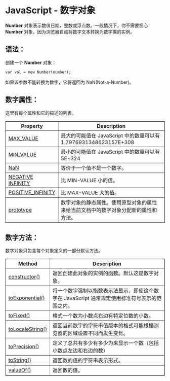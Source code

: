 # JavaScript - 数字对象

**Number** 对象表示数值日期，整数或浮点数。一般情况下，你不需要担心 **Number** 对象，因为浏览器自动将数字文本转换为数字类的实例。  

## 语法：  
 
创建一个 **Number** 对象：  

    var val = new Number(number);

如果该参数不能转换为数字，它将返回为 NaN(Not-a-Number)。

## 数字属性：

这里有每个属性和它的描述的列表。

<table border="1">  
<tr>
<th>Property</th>
<th>Description</th>
</tr>
<tr>
<td><a href="http://www.tutorialspoint.com/javascript/number_max_value.htm">MAX_VALUE</a></td>
<td>最大的可能值在 JavaScript 中的数量可以有 1.7976931348623157E+308 </td>
</tr>
<tr>
<td><a href="http://www.tutorialspoint.com/javascript/number_min_value.htm">MIN_VALUE</a></td>
<td>最小的可能值在 JavaScript 中的数量可以有 5E-324</td>
</tr>
<tr>
<td><a href="http://www.tutorialspoint.com/javascript/number_nan.htm">NaN</a></td>
<td>等价于一个值不是一个数字。</td>
</tr>
<tr>
<td><a href="http://www.tutorialspoint.com/javascript/number_negative_infinity.htm">NEGATIVE INFINITY</a></td>
<td>比 MIN-VALUE 小的值。</td>
</tr>
<tr>
<td><a href="http://www.tutorialspoint.com/javascript/number_positive_infinity.htm">POSITIVE_INFINITY</a></td>
<td>比 MAX-VALUE 大的值。</td>
</tr>
<tr>
<td><a href="http://www.tutorialspoint.com/javascript/object_prototype.htm">prototype</a></td>
<td>数字对象的静态属性。使用原型对象的属性来给当前文档中的数字对象分配新的属性和方法。</td>
</tr>
</table>


## 数字方法：

数字对象只包含每个对象定义的一部分默认方法。

<table border="1">
<tr>
<th>Method</th>
<th>Description</th>
</tr>
<td><a href="http://www.tutorialspoint.com/javascript/number_constructor.htm">constructor()</a></td>
<td>返回创建此对象的实例的函数。默认这是数字对象。</td>
</tr>
<tr>
<td><a href="http://www.tutorialspoint.com/javascript/number_toexponential.htm">toExponential()</a></td>
<td>将一个数字强制以指数表示法显示，即使这个数字在 JavaScript 通常规定使用标准符号表示的范围之内。</td>
</tr>
<tr>
<td><a href="http://www.tutorialspoint.com/javascript/number_tofixed.htm">toFixed()</a></td>
<td>格式一个数为小数点右边有特定位数的小数。</td>
</tr>
<tr>
<td><a href="http://www.tutorialspoint.com/javascript/number_tolocalestring.htm">toLocaleString()</a></td>
<td>返回当前数字的字符串值版本的格式可能根据浏览器的区域设置不同而发生变化。</td>
</tr>
<tr>
<td><a href="http://www.tutorialspoint.com/javascript/number_toprecision.htm">toPrecision()</a></td>
<td>
定义了总共有多少有多少为来显示一个数（包括小数点左边和右边的数）</td>
</tr>
<tr>
<td><a href="http://www.tutorialspoint.com/javascript/number_tostring.htm">toString()</a></td>
<td>返回数的值的字符串表示形式。</td>
</tr>
<tr>
<td><a href="http://www.tutorialspoint.com/javascript/number_valueof.htm">valueOf()</a></td>
<td>返回数的值。</td>
</tr>
</table>












